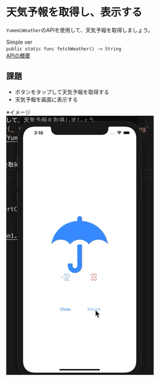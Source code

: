 # 天気予報を取得し、表示する
`YumemiWeather`のAPIを使用して、天気予報を取得しましょう。  

Simple ver  
`public static func fetchWeather() -> String`  
[APIの概要](YumemiWeather.md)

## 課題
- ボタンをタップして天気予報を取得する
- 天気予報を画面に表示する

※イメージ  
![session2](Images/session2.gif)